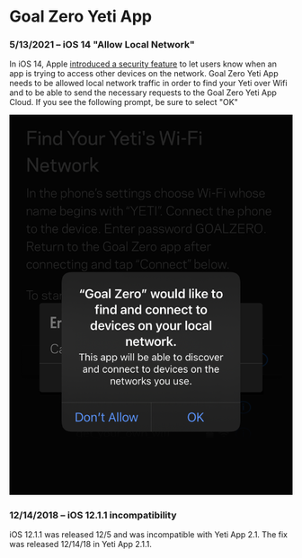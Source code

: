 # Goal Zero Yeti App

### 5/13/2021 – iOS 14 "Allow Local Network"

In iOS 14, Apple [introduced a security feature](https://support.apple.com/en-us/HT211870) to let users know when an app is trying to access other devices on the network. Goal Zero Yeti App needs to be allowed local network traffic in order to find your Yeti over Wifi and to be able to send the necessary requests to the Goal Zero Yeti App Cloud. If you see the following prompt, be sure to select "OK"

![](/assets/images/ios-allow-local-network.png)
### 12/14/2018 – iOS 12.1.1 incompatibility

iOS 12.1.1 was released 12/5 and was incompatible with Yeti App 2.1. The fix was released 12/14/18 in Yeti App 2.1.1.
